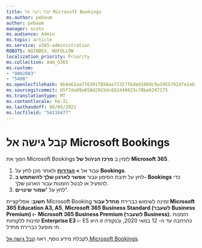 ```yaml
---
title: קבל גישה אל Microsoft Bookings
ms.author: pebaum
author: pebaum
manager: scotv
ms.audience: Admin
ms.topic: article
ms.service: o365-administration
ROBOTS: NOINDEX, NOFOLLOW
localization_priority: Priority
ms.collection: Adm_O365
ms.custom:
- "9002883"
- "5498"
ms.openlocfilehash: 8b4a62aa776391f858ae73327fbded1069c9a1955792dfe1ab1e1f7384d2db3f
ms.sourcegitcommit: b5f7da89a650d2915dc652449623c78be6247175
ms.translationtype: MT
ms.contentlocale: he-IL
ms.lasthandoff: 08/05/2021
ms.locfileid: "54116477"
---
```

# <a name="get-access-to-microsoft-bookings"></a>קבל גישה אל Microsoft Bookings

הפוך את Microsoft Bookings לזמין ב **מרכז הניהול של Microsoft 365**.

1. עבור אל **> [הגדרות](https://admin.microsoft.com/Adminportal/Home?source=applauncher#/Settings/Services)** ולאחר מכן לחץ על **Bookings**.
2. לחץ על תיבת הסימון עבור **אפשר לארגון שלך להשתמש ב- Bookings** כדי להפעיל או לבטל הזמנות עבור הארגון שלך.
3. לחץ על **'שמור שינויים'**.

**חשוב**: אפליקציית Microsoft Booking זמינה לשימוש כברירת **מחדל עבור Microsoft 365 Education A3, A5**, **Microsoft 365 Business Standard (לשעבר Business Premium) ו-** **Microsoft 365 Business Premium (לשעבר Business).** הזמנות זמינות ללקוחות **Enterprise E3** ו- E5 כהרחבה עד ה- 12 במאי 2020, ובנקודה זו היא תי מופעל כברירת מחדל.

לקבלת מידע נוסף, ראה [קבל גישה אל Microsoft Bookings](https://support.microsoft.com/en-us/office/get-access-to-microsoft-bookings-5382dc07-aaa5-45c9-8767-502333b214ce).
